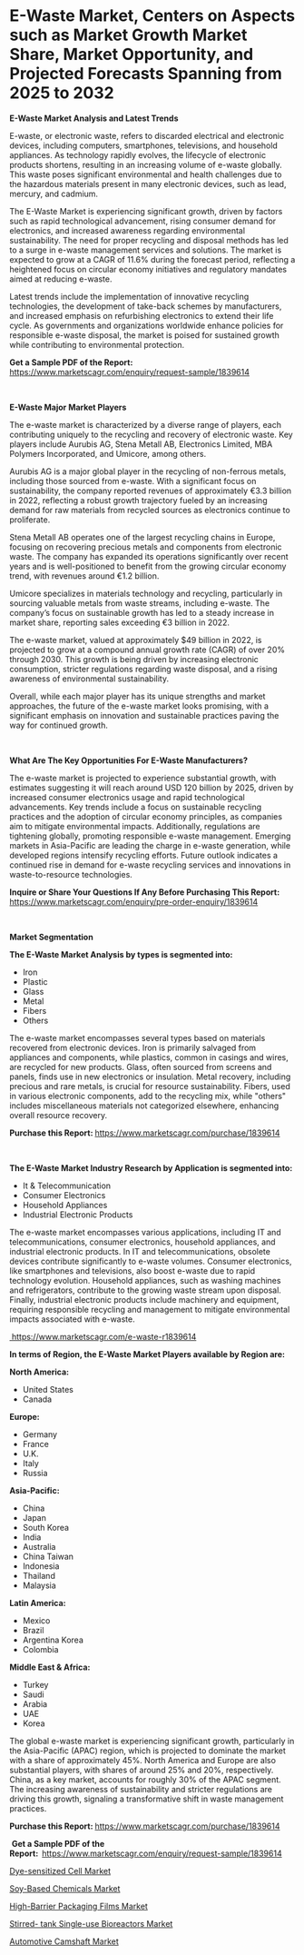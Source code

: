 <p><h1>E-Waste Market, Centers on Aspects such as Market Growth Market Share, Market Opportunity, and Projected Forecasts Spanning from 2025 to 2032</h1></p><p><strong>E-Waste Market Analysis and Latest Trends</strong></p>
<p><p>E-waste, or electronic waste, refers to discarded electrical and electronic devices, including computers, smartphones, televisions, and household appliances. As technology rapidly evolves, the lifecycle of electronic products shortens, resulting in an increasing volume of e-waste globally. This waste poses significant environmental and health challenges due to the hazardous materials present in many electronic devices, such as lead, mercury, and cadmium.</p><p>The E-Waste Market is experiencing significant growth, driven by factors such as rapid technological advancement, rising consumer demand for electronics, and increased awareness regarding environmental sustainability. The need for proper recycling and disposal methods has led to a surge in e-waste management services and solutions. The market is expected to grow at a CAGR of 11.6% during the forecast period, reflecting a heightened focus on circular economy initiatives and regulatory mandates aimed at reducing e-waste.</p><p>Latest trends include the implementation of innovative recycling technologies, the development of take-back schemes by manufacturers, and increased emphasis on refurbishing electronics to extend their life cycle. As governments and organizations worldwide enhance policies for responsible e-waste disposal, the market is poised for sustained growth while contributing to environmental protection.</p></p>
<p><strong>Get a Sample PDF of the Report:&nbsp;</strong> <a href="https://www.marketscagr.com/enquiry/request-sample/1839614?utm_campaign=2106&utm_medium=2&utm_source=Github&utm_content=ia&utm_term=26032025&utm_id=e-waste">https://www.marketscagr.com/enquiry/request-sample/1839614</a></p>
<p>&nbsp;</p>
<p><strong>E-Waste Major Market Players</strong></p>
<p><p>The e-waste market is characterized by a diverse range of players, each contributing uniquely to the recycling and recovery of electronic waste. Key players include Aurubis AG, Stena Metall AB, Electronics Limited, MBA Polymers Incorporated, and Umicore, among others.</p><p>Aurubis AG is a major global player in the recycling of non-ferrous metals, including those sourced from e-waste. With a significant focus on sustainability, the company reported revenues of approximately €3.3 billion in 2022, reflecting a robust growth trajectory fueled by an increasing demand for raw materials from recycled sources as electronics continue to proliferate.</p><p>Stena Metall AB operates one of the largest recycling chains in Europe, focusing on recovering precious metals and components from electronic waste. The company has expanded its operations significantly over recent years and is well-positioned to benefit from the growing circular economy trend, with revenues around €1.2 billion.</p><p>Umicore specializes in materials technology and recycling, particularly in sourcing valuable metals from waste streams, including e-waste. The company’s focus on sustainable growth has led to a steady increase in market share, reporting sales exceeding €3 billion in 2022.</p><p>The e-waste market, valued at approximately $49 billion in 2022, is projected to grow at a compound annual growth rate (CAGR) of over 20% through 2030. This growth is being driven by increasing electronic consumption, stricter regulations regarding waste disposal, and a rising awareness of environmental sustainability.</p><p>Overall, while each major player has its unique strengths and market approaches, the future of the e-waste market looks promising, with a significant emphasis on innovation and sustainable practices paving the way for continued growth.</p></p>
<p>&nbsp;</p>
<p><strong>What Are The Key Opportunities For E-Waste Manufacturers?</strong></p>
<p><p>The e-waste market is projected to experience substantial growth, with estimates suggesting it will reach around USD 120 billion by 2025, driven by increased consumer electronics usage and rapid technological advancements. Key trends include a focus on sustainable recycling practices and the adoption of circular economy principles, as companies aim to mitigate environmental impacts. Additionally, regulations are tightening globally, promoting responsible e-waste management. Emerging markets in Asia-Pacific are leading the charge in e-waste generation, while developed regions intensify recycling efforts. Future outlook indicates a continued rise in demand for e-waste recycling services and innovations in waste-to-resource technologies.</p></p>
<p><strong>Inquire or Share Your Questions If Any Before Purchasing This Report:</strong> <a href="https://www.marketscagr.com/enquiry/pre-order-enquiry/1839614?utm_campaign=2106&utm_medium=2&utm_source=Github&utm_content=ia&utm_term=26032025&utm_id=e-waste">https://www.marketscagr.com/enquiry/pre-order-enquiry/1839614</a></p>
<p>&nbsp;</p>
<p><strong>Market Segmentation</strong></p>
<p><strong>The E-Waste Market Analysis by types is segmented into:</strong></p>
<p><ul><li>Iron</li><li>Plastic</li><li>Glass</li><li>Metal</li><li>Fibers</li><li>Others</li></ul></p>
<p><p>The e-waste market encompasses several types based on materials recovered from electronic devices. Iron is primarily salvaged from appliances and components, while plastics, common in casings and wires, are recycled for new products. Glass, often sourced from screens and panels, finds use in new electronics or insulation. Metal recovery, including precious and rare metals, is crucial for resource sustainability. Fibers, used in various electronic components, add to the recycling mix, while "others" includes miscellaneous materials not categorized elsewhere, enhancing overall resource recovery.</p></p>
<p><strong>Purchase this Report:&nbsp;</strong><a href="https://www.marketscagr.com/purchase/1839614?utm_campaign=2106&utm_medium=2&utm_source=Github&utm_content=ia&utm_term=26032025&utm_id=e-waste">https://www.marketscagr.com/purchase/1839614</a></p>
<p>&nbsp;</p>
<p><strong>The E-Waste Market Industry Research by Application is segmented into:</strong></p>
<p><ul><li>It & Telecommunication</li><li>Consumer Electronics</li><li>Household Appliances</li><li>Industrial Electronic Products</li></ul></p>
<p><p>The e-waste market encompasses various applications, including IT and telecommunications, consumer electronics, household appliances, and industrial electronic products. In IT and telecommunications, obsolete devices contribute significantly to e-waste volumes. Consumer electronics, like smartphones and televisions, also boost e-waste due to rapid technology evolution. Household appliances, such as washing machines and refrigerators, contribute to the growing waste stream upon disposal. Finally, industrial electronic products include machinery and equipment, requiring responsible recycling and management to mitigate environmental impacts associated with e-waste.</p></p>
<p><a href="https://www.marketscagr.com/e-waste-r1839614?utm_campaign=2106&utm_medium=2&utm_source=Github&utm_content=ia&utm_term=26032025&utm_id=e-waste">&nbsp;https://www.marketscagr.com/e-waste-r1839614</a></p>
<p><strong>In terms of Region, the E-Waste Market Players available by Region are:</strong></p>
<p>
    <p> <strong> North America: </strong>
        <ul>
            <li>United States</li>
            <li>Canada</li>
        </ul>
        </p> 
    <p> <strong> Europe: </strong>
        <ul>
            <li>Germany</li>
            <li>France</li>
            <li>U.K.</li>
            <li>Italy</li>
            <li>Russia</li>
        </ul>
        </p> 
    <p> <strong> Asia-Pacific: </strong>
        <ul>
            <li>China</li>
            <li>Japan</li>
            <li>South Korea</li>
            <li>India</li>
            <li>Australia</li>
            <li>China Taiwan</li>
            <li>Indonesia</li>
            <li>Thailand</li>
            <li>Malaysia</li>
        </ul>
        </p> 
    <p> <strong> Latin America: </strong>
        <ul>
            <li>Mexico</li>
            <li>Brazil</li>
            <li>Argentina Korea</li>
            <li>Colombia</li>
        </ul>
        </p> 
    <p> <strong> Middle East & Africa: </strong>
        <ul>
            <li>Turkey</li>
            <li>Saudi</li>
            <li>Arabia</li>
            <li>UAE</li>
            <li>Korea</li>
        </ul>
    </p>
    </p>
<p><p>The global e-waste market is experiencing significant growth, particularly in the Asia-Pacific (APAC) region, which is projected to dominate the market with a share of approximately 45%. North America and Europe are also substantial players, with shares of around 25% and 20%, respectively. China, as a key market, accounts for roughly 30% of the APAC segment. The increasing awareness of sustainability and stricter regulations are driving this growth, signaling a transformative shift in waste management practices.</p></p>
<p><strong>Purchase this Report: </strong><a href="https://www.marketscagr.com/purchase/1839614?utm_campaign=2106&utm_medium=2&utm_source=Github&utm_content=ia&utm_term=26032025&utm_id=e-waste">https://www.marketscagr.com/purchase/1839614</a></p>
<p>&nbsp;<strong>Get a Sample PDF of the Report:&nbsp;&nbsp;</strong><a href="https://www.marketscagr.com/enquiry/request-sample/1839614?utm_campaign=2106&utm_medium=2&utm_source=Github&utm_content=ia&utm_term=26032025&utm_id=e-waste">https://www.marketscagr.com/enquiry/request-sample/1839614</a></p>
<p><strong></strong></p>
<p><p><a href="https://github.com/drissahrouk/Market-Research-Report-List-1/blob/main/dye-sensitized-cell-market.md?utm_campaign=2106&utm_medium=2&utm_source=Github&utm_content=ia&utm_term=26032025&utm_id=e-waste">Dye-sensitized Cell Market</a></p><p><a href="https://github.com/kemauteve/Market-Research-Report-List-1/blob/main/soy-based-chemicals-market.md?utm_campaign=2106&utm_medium=2&utm_source=Github&utm_content=ia&utm_term=26032025&utm_id=e-waste">Soy-Based Chemicals Market</a></p><p><a href="https://github.com/nxauwedaroui2/Market-Research-Report-List-1/blob/main/high-barrier-packaging-films-market.md?utm_campaign=2106&utm_medium=2&utm_source=Github&utm_content=ia&utm_term=26032025&utm_id=e-waste">High-Barrier Packaging Films Market</a></p><p><a href="https://github.com/iontahoehlct/Market-Research-Report-List-1/blob/main/stirred-tank-single-use-bioreactors-market.md?utm_campaign=2106&utm_medium=2&utm_source=Github&utm_content=ia&utm_term=26032025&utm_id=e-waste">Stirred- tank Single-use Bioreactors Market</a></p><p><a href="https://github.com/habyoneub/Market-Research-Report-List-1/blob/main/automotive-camshaft-market.md?utm_campaign=2106&utm_medium=2&utm_source=Github&utm_content=ia&utm_term=26032025&utm_id=e-waste">Automotive Camshaft Market</a></p></p>